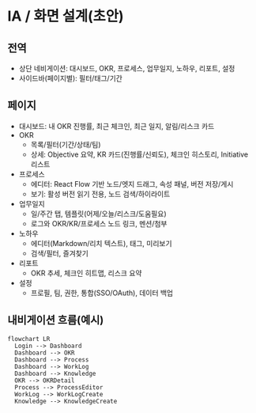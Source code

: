 # IA / 화면 설계(초안)

## 전역
- 상단 네비게이션: 대시보드, OKR, 프로세스, 업무일지, 노하우, 리포트, 설정
- 사이드바(페이지별): 필터/태그/기간

## 페이지
- 대시보드: 내 OKR 진행률, 최근 체크인, 최근 일지, 알림/리스크 카드
- OKR
  - 목록/필터(기간/상태/팀)
  - 상세: Objective 요약, KR 카드(진행률/신뢰도), 체크인 히스토리, Initiative 리스트
- 프로세스
  - 에디터: React Flow 기반 노드/엣지 드래그, 속성 패널, 버전 저장/게시
  - 보기: 활성 버전 읽기 전용, 노드 검색/하이라이트
- 업무일지
  - 일/주간 탭, 템플릿(어제/오늘/리스크/도움필요)
  - 로그와 OKR/KR/프로세스 노드 링크, 멘션/첨부
- 노하우
  - 에디터(Markdown/리치 텍스트), 태그, 미리보기
  - 검색/필터, 즐겨찾기
- 리포트
  - OKR 추세, 체크인 히트맵, 리스크 요약
- 설정
  - 프로필, 팀, 권한, 통합(SSO/OAuth), 데이터 백업

## 내비게이션 흐름(예시)
```mermaid
flowchart LR
  Login --> Dashboard
  Dashboard --> OKR
  Dashboard --> Process
  Dashboard --> WorkLog
  Dashboard --> Knowledge
  OKR --> OKRDetail
  Process --> ProcessEditor
  WorkLog --> WorkLogCreate
  Knowledge --> KnowledgeCreate
```
